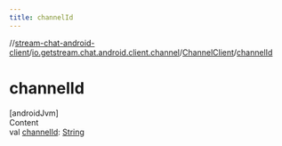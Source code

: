 ```yaml
---
title: channelId
---
```

//[stream-chat-android-client](../../../index.md)/[io.getstream.chat.android.client.channel](../index.md)/[ChannelClient](index.md)/[channelId](channelId.md)



# channelId  
[androidJvm]  
Content  
val [channelId](channelId.md): [String](https://kotlinlang.org/api/latest/jvm/stdlib/kotlin/-string/index.html)  



